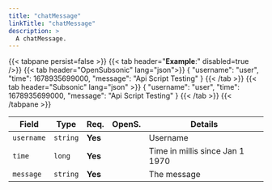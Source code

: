 ```yaml
---
title: "chatMessage"
linkTitle: "chatMessage"
description: >
  A chatMessage.
---
```


{{< tabpane persist=false >}}
{{< tab header="**Example**:" disabled=true />}}
{{< tab header="OpenSubsonic" lang="json">}}
{
  "username": "user",
  "time": 1678935699000,
  "message": "Api Script Testing"
}
{{< /tab >}}
{{< tab header="Subsonic" lang="json" >}}
{
  "username": "user",
  "time": 1678935699000,
  "message": "Api Script Testing"
}
{{< /tab >}}
{{< /tabpane >}}

| Field |  Type | Req. | OpenS. | Details |
| --- | --- | --- | --- | --- |
| `username` | `string` | **Yes** |     | Username |
| `time` | `long` | **Yes** |     | Time in millis since Jan 1 1970  |
| `message` | `string` | **Yes**|     | The message |
